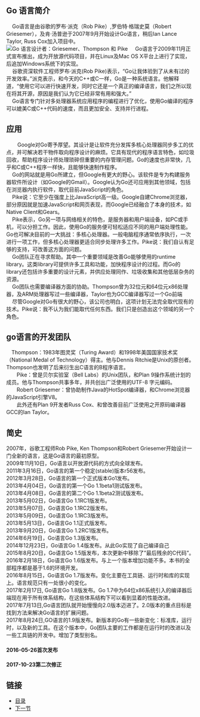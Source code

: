 ## Go 语言简介 <br />
  &nbsp;&nbsp;&nbsp;&nbsp;Go语言是由谷歌的罗布·派克（Rob Pike）,罗伯特·格瑞史莫（Robert Griesemer），及肯·汤普逊于2007年9月开始设计Go语言，稍后Ian Lance Taylor, Russ Cox加入项目中。<br />
![Go 语言设计者：Griesemer、Thompson 和 Pike](https://github.com/sunnygocms/gobook/blob/master/go_lang_base/01.1.jpg)
  &nbsp;&nbsp;&nbsp;&nbsp;Go语言于2009年11月正式宣布推出，成为开放源代码项目，并在Linux及Mac OS X平台上进行了实现，后追加Windows系统下的实现。<br />
&nbsp;&nbsp;&nbsp;&nbsp;谷歌资深软件工程师罗布·派克(Rob Pike)表示，“Go让我体验到了从未有过的开发效率。”派克表示，和今天的C++或C一样，Go是一种系统语言。他解释道，“使用它可以进行快速开发，同时它还是一个真正的编译语言，我们之所以现在将其开源，原因是我们认为它已经非常有用和强大。”<br />
  &nbsp;&nbsp;&nbsp;&nbsp;Go语言专门针对多处理器系统应用程序的编程进行了优化，使用Go编译的程序可以媲美C或C++代码的速度，而且更加安全、支持并行进程。<br />
## 应用
&nbsp;&nbsp;&nbsp;&nbsp;　Google对Go寄予厚望。其设计是让软件充分发挥多核心处理器同步多工的优点，并可解决若干物件取向程序设计的麻烦。它具有现代的程序语言特色，如垃圾回收，帮助程序设计师处理琐碎但重要的内存管理问题。Go的速度也非常快，几乎和C或C++程序一样快，且能够快速制作程序。<br />
&nbsp;&nbsp;&nbsp;&nbsp;Go的网站就是用Go所建立，但Google有更大的野心。该软件是专为构建服务器软件所设计（如Google的Gmail）。Google认为Go还可应用到其他领域，包括在浏览器内执行软件，取代目前JavaScript的角色。<br />
&nbsp;&nbsp;&nbsp;&nbsp;Pike说：它至少在强度上比JavaScript高一级。Google自建Chrome浏览器，部分原因就是加速JavaScript和网页表现，而Google已经融合了本身的技术，如Native Client和Gears。<br />
&nbsp;&nbsp;&nbsp;&nbsp;Pike表示，Go另一项与网络相关的特色，是服务器和用户端设备，如PC或手机，可以分担工作。因此，使用Go的服务便可轻松适应不同的用户端处理性能。Go也可解决目前的一大挑战：多核心处理器。一般电脑程序通常依序执行，一次进行一项工作，但多核心处理器更适合同步处理许多工作。Pike说：我们自认有足够的支持，可改善这方面的问题。<br />&nbsp;&nbsp;&nbsp;&nbsp;Go团队正在寻求帮助。其中一个重要领域是改善Go能够使用的runtime library。这类library可提供许多工具和功能，加快程序设计的过程。而Go的library还包括许多重要的设计元素，并供应处理同作、垃圾收集和其他低层杂务的资源。<br />
&nbsp;&nbsp;&nbsp;&nbsp;Go团队也需要编译器方面的协助。Thompson曾为32位元和64位元x86处理器，及ARM处理器写过一些编译器，Taylor也为GCC编译器写过一个Go前端<br />
&nbsp;&nbsp;&nbsp;&nbsp;尽管Google对Go有很大的野心，该公司也明白，这项计划无法完全取代现有的技术。Pike说：我不认为我们能取代任何东西。我们只是创造出这个领域的另一个角色。
## go语言的开发团队
　Thompson：1983年图灵奖（Turing Award）和1998年美国国家技术奖（National Medal of Technology）得主。他与Dennis Ritchie是Unix的原创者。Thompson也发明了后来衍生出C语言的B程序语言。<br />
　　Pike：曾是贝尔实验室（Bell Labs）的Unix团队，和Plan 9操作系统计划的成员。他与Thompson共事多年，并共创出广泛使用的UTF-8 字元编码。<br />
　　Robert Griesemer：曾协助制作Java的HotSpot编译器，和Chrome浏览器的JavaScript引擎V8。<br />
　　此外还有Plan 9开发者Russ Cox、和曾改善目前广泛使用之开原码编译器GCC的Ian Taylor。<br />
## 简史
2007年，谷歌工程师Rob Pike, Ken Thompson和Robert Griesemer开始设计一门全新的语言，这是Go语言的最初原型。<br />
2009年11月10日，Go语言以开放源代码的方式向全球发布。<br />
2011年3月16日，Go语言的第一个稳定(stable)版本r56发布。<br />
2012年3月28日，Go语言的第一个正式版本Go1发布。<br />
2013年4月04日，Go语言的第一个Go 1.1beta1测试版发布。<br />
2013年4月08日，Go语言的第二个Go 1.1beta2测试版发布。<br />
2013年5月02日，Go语言Go 1.1RC1版发布。<br />
2013年5月07日，Go语言Go 1.1RC2版发布。<br />
2013年5月09日，Go语言Go 1.1RC3版发布。 <br />
2013年5月13日，Go语言Go 1.1正式版发布。<br />
2013年9月20日，Go语言Go 1.2RC1版发布。<br />
2014年6月19日，Go语言Go 1.3版发布。<br />
2014年12月23日，Go语言Go 1.4版发布。从此Go实现了自己编译自己<br />
2015年8月20日，Go语言Go 1.5版发布，本次更新中移除了”最后残余的C代码”。<br />
2016年2月18日，Go语言Go 1.6版发布。与上一个版本增加功能不多。本书的全部程序都是基于1.6的环境开发。<br />
2016年8月15日，Go语言Go 1.7版发布。变化主要在工具链、运行时和库的实现上。语言规范只有一处很小的变化。<br />
2017年2月17日, Go语言Go 1.8版发布。Go 1.7中为64位x86系统引入的编译器后端现在用于所有体系结构，在这些体系结构下可以看到显着的性能改进。<br />
2017年7月13日,Go语言团队就开始慢慢向2.0版本迈进了。2.0版本的重点目标是找到方法来解决Go语言的扩展问题。<br />
2017年8月24日,GO语言的1.9版发布。新版本的Go有一些新变化：标准库，运行时，以及新的工具。在这个版本中，Go团队主要的工作都是在运行时的改进以及一些工具链的开发中。增加了类型别名。<br />

#### 2016-05-26首次发布
#### 2017-10-23第二次修正

## 链接
- [目录](https://github.com/sunnygocms/gobook/blob/master/menu.md)
- [下一节](https://github.com/sunnygocms/gobook/blob/master/go_lang_base/01.1.md)